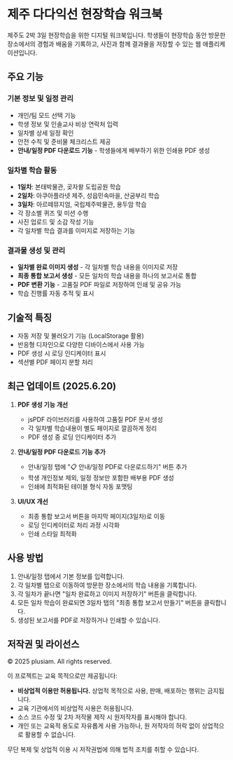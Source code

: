 # 제주 다다익선 현장학습 워크북

제주도 2박 3일 현장학습을 위한 디지털 워크북입니다. 학생들이 현장학습 동안 방문한 장소에서의 경험과 배움을 기록하고, 사진과 함께 결과물을 저장할 수 있는 웹 애플리케이션입니다.

## 주요 기능

### 기본 정보 및 일정 관리
- 개인/팀 모드 선택 기능
- 학생 정보 및 인솔교사 비상 연락처 입력
- 일차별 상세 일정 확인
- 안전 수칙 및 준비물 체크리스트 제공
- **안내/일정 PDF 다운로드 기능** - 학생들에게 배부하기 위한 인쇄용 PDF 생성

### 일차별 학습 활동
- **1일차**: 본태박물관, 곶자왈 도립공원 학습
- **2일차**: 아쿠아플라넷 제주, 성읍민속마을, 산굼부리 학습
- **3일차**: 아르떼뮤지엄, 국립제주박물관, 용두암 학습
- 각 장소별 퀴즈 및 미션 수행
- 사진 업로드 및 소감 작성 기능
- 각 일차별 학습 결과를 이미지로 저장하는 기능

### 결과물 생성 및 관리
- **일차별 완료 이미지 생성** - 각 일차별 학습 내용을 이미지로 저장
- **최종 통합 보고서 생성** - 모든 일차의 학습 내용을 하나의 보고서로 통합
- **PDF 변환 기능** - 고품질 PDF 파일로 저장하여 인쇄 및 공유 가능
- 학습 진행률 자동 추적 및 표시

## 기술적 특징
- 자동 저장 및 불러오기 기능 (LocalStorage 활용)
- 반응형 디자인으로 다양한 디바이스에서 사용 가능
- PDF 생성 시 로딩 인디케이터 표시
- 섹션별 PDF 페이지 분할 처리

## 최근 업데이트 (2025.6.20)
1. **PDF 생성 기능 개선**
   - jsPDF 라이브러리를 사용하여 고품질 PDF 문서 생성
   - 각 일차별 학습내용이 별도 페이지로 깔끔하게 정리
   - PDF 생성 중 로딩 인디케이터 추가

2. **안내/일정 PDF 다운로드 기능 추가**
   - 안내/일정 탭에 "📋 안내/일정 PDF로 다운로드하기" 버튼 추가
   - 학생 개인정보 제외, 일정 정보만 포함한 배부용 PDF 생성
   - 인쇄에 최적화된 테이블 형식 자동 포맷팅

3. **UI/UX 개선**
   - 최종 통합 보고서 버튼을 마지막 페이지(3일차)로 이동
   - 로딩 인디케이터로 처리 과정 시각화
   - 인쇄 스타일 최적화

## 사용 방법
1. 안내/일정 탭에서 기본 정보를 입력합니다.
2. 각 일차별 탭으로 이동하여 방문한 장소에서의 학습 내용을 기록합니다.
3. 각 일차가 끝나면 "일차 완료하고 이미지 저장하기" 버튼을 클릭합니다.
4. 모든 일차 학습이 완료되면 3일차 탭의 "최종 통합 보고서 만들기" 버튼을 클릭합니다.
5. 생성된 보고서를 PDF로 저장하거나 인쇄할 수 있습니다.

## 저작권 및 라이선스
© 2025 plusiam. All rights reserved.

이 프로젝트는 교육 목적으로만 제공됩니다:
- **비상업적 이용만 허용됩니다.** 상업적 목적으로 사용, 판매, 배포하는 행위는 금지됩니다.
- 교육 기관에서의 비상업적 사용은 허용됩니다.
- 소스 코드 수정 및 2차 저작물 제작 시 원저작자를 표시해야 합니다.
- 개인 또는 교육적 용도로 자유롭게 사용 가능하나, 원 저작자의 허락 없이 상업적으로 활용할 수 없습니다.

무단 복제 및 상업적 이용 시 저작권법에 의해 법적 조치를 취할 수 있습니다.